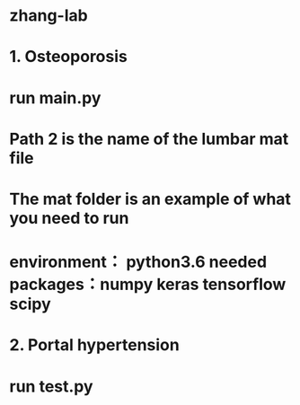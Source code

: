 # zhang-lab

# 1. Osteoporosis
# run main.py
# Path 2 is the name of the lumbar mat file
# The mat folder is an example of what you need to run


# environment： python3.6  needed packages：numpy keras tensorflow scipy


# 2. Portal hypertension
# run test.py
